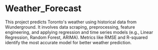 # Weather_Forecast
This project predicts Toronto's weather using historical data from Wunderground. It involves data scraping, preprocessing, feature engineering, and applying regression and time series models (e.g., Linear Regression, Random Forest, ARIMA). Metrics like RMSE and R-squared identify the most accurate model for better weather prediction.
